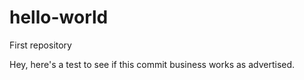 # hello-world
First repository

Hey, here's a test to see if this commit business works as advertised.
